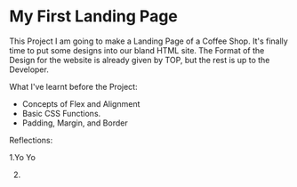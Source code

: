 # My First Landing Page
This Project I am going to make a Landing Page of a Coffee Shop. It's finally time to put some designs into our bland HTML site. The Format of the Design for the website is already given by TOP, but the rest is up to the Developer. 

What I've learnt before the Project:

- Concepts of Flex and Alignment
- Basic CSS Functions.
- Padding, Margin, and Border

Reflections:

1.Yo Yo

2.
